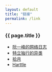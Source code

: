 ```yaml
---
layout: default
title: "链接"
permalink: /link
---
```


<h3 class="post-title">{{ page.title }}</h3>
<div class="post-line"></div>

* <a href="http://www.ruanyifeng.com/blog" target ="_blank">阮一峰的网络日志</a>
* <a href="https://demochen.com" target ="_blank">特立独行的异类</a>
* <a href="https://www.skyue.com" target ="_blank">拾月</a>
* <a href="https://harttle.land" target ="_blank">Harttle</a>
